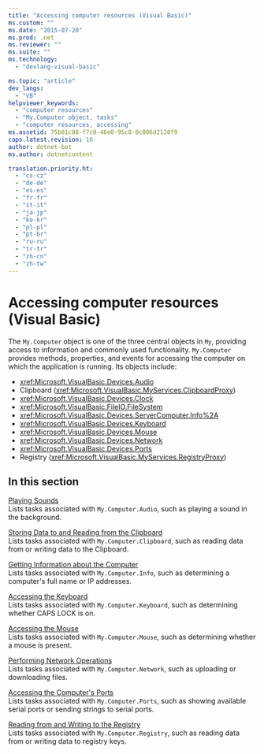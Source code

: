 ```yaml
---
title: "Accessing computer resources (Visual Basic)"
ms.custom: ""
ms.date: "2015-07-20"
ms.prod: .net
ms.reviewer: ""
ms.suite: ""
ms.technology: 
  - "devlang-visual-basic"

ms.topic: "article"
dev_langs: 
  - "VB"
helpviewer_keywords: 
  - "computer resources"
  - "My.Computer object, tasks"
  - "computer resources, accessing"
ms.assetid: 75b81c88-f7c0-46e0-95c8-0c006d2120f9
caps.latest.revision: 16
author: dotnet-bot
ms.author: dotnetcontent

translation.priority.ht: 
  - "cs-cz"
  - "de-de"
  - "es-es"
  - "fr-fr"
  - "it-it"
  - "ja-jp"
  - "ko-kr"
  - "pl-pl"
  - "pt-br"
  - "ru-ru"
  - "tr-tr"
  - "zh-cn"
  - "zh-tw"
---
```


# Accessing computer resources (Visual Basic)

The `My.Computer` object is one of the three central objects in `My`, providing access to information and commonly used functionality. `My.Computer` provides methods, properties, and events for accessing the computer on which the application is running. Its objects include:  
  
-   <xref:Microsoft.VisualBasic.Devices.Audio>
-   Clipboard (<xref:Microsoft.VisualBasic.MyServices.ClipboardProxy>)
-   <xref:Microsoft.VisualBasic.Devices.Clock>
-   <xref:Microsoft.VisualBasic.FileIO.FileSystem>
-   <xref:Microsoft.VisualBasic.Devices.ServerComputer.Info%2A>
-   <xref:Microsoft.VisualBasic.Devices.Keyboard>
-   <xref:Microsoft.VisualBasic.Devices.Mouse>
-   <xref:Microsoft.VisualBasic.Devices.Network>
-   <xref:Microsoft.VisualBasic.Devices.Ports>
-   Registry (<xref:Microsoft.VisualBasic.MyServices.RegistryProxy>)
  
## In this section

[Playing Sounds](../../../../visual-basic/developing-apps/programming/computer-resources/playing-sounds.md)   
Lists tasks associated with `My.Computer.Audio`, such as playing a sound in the background.

[Storing Data to and Reading from the Clipboard](../../../../visual-basic/developing-apps/programming/computer-resources/storing-data-to-and-reading-from-the-clipboard.md)   
Lists tasks associated with `My.Computer.Clipboard`, such as reading data from or writing data to the Clipboard.

[Getting Information about the Computer](../../../../visual-basic/developing-apps/programming/computer-resources/getting-information-about-the-computer.md)   
Lists tasks associated with `My.Computer.Info`, such as determining a computer's full name or IP addresses.

[Accessing the Keyboard](../../../../visual-basic/developing-apps/programming/computer-resources/accessing-the-keyboard.md)   
Lists tasks associated with `My.Computer.Keyboard`, such as determining whether CAPS LOCK is on.

[Accessing the Mouse](../../../../visual-basic/developing-apps/programming/computer-resources/accessing-the-mouse.md)   
Lists tasks associated with `My.Computer.Mouse`, such as determining whether a mouse is present.

[Performing Network Operations](../../../../visual-basic/developing-apps/programming/computer-resources/performing-network-operations.md)   
Lists tasks associated with `My.Computer.Network`, such as uploading or downloading files.

[Accessing the Computer's Ports](../../../../visual-basic/developing-apps/programming/computer-resources/accessing-the-computer-s-ports.md)   
Lists tasks associated with `My.Computer.Ports`, such as showing available serial ports or sending strings to serial ports.

[Reading from and Writing to the Registry](../../../../visual-basic/developing-apps/programming/computer-resources/reading-from-and-writing-to-the-registry.md)   
Lists tasks associated with `My.Computer.Registry`, such as reading data from or writing data to registry keys.
